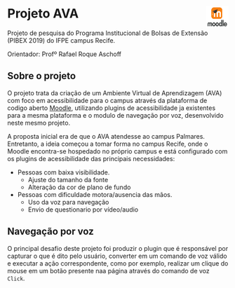 # Projeto AVA <img src="img/moodle.png" width="50" height="50" align="right">
Projeto de pesquisa do Programa Institucional de Bolsas de Extensão (PIBEX 2019) do IFPE campus Recife. 

Orientador: Profº Rafael Roque Aschoff 

## Sobre o projeto
O projeto trata da criação de um Ambiente Virtual de Aprendizagem (AVA) com foco em acessibilidade para o campus através da plataforma de codigo aberto [Moodle](https://moodle.org/), utilizando plugins de acessibilidade ja existentes para a mesma plataforma  e o modulo de navegação por voz, desenvolvido neste mesmo projeto.

A proposta inicial era de que o AVA atendesse ao campus Palmares. Entretanto, a ideia começou a tomar forma no campus Recife, onde o Moodle encontra-se hospedado no próprio campus e está configurado com os plugins de acessibilidade das principais necessidades:

* Pessoas com baixa visibilidade.
	* Ajuste do tamanho da fonte
	* Alteração da cor de plano de fundo
* Pessoas com dificuldade motora/ausencia das mãos.
	* Uso da voz para navegação
	* Envio de questionario por vídeo/audio

## Navegação por voz
O principal desafio deste projeto foi produzir o plugin que é responsável por capturar o  que é dito pelo usuário, converter em um comando de voz válido e executar a ação correspondente, como por exemplo, realizar um clique do mouse em um botão presente naa página através do comando de voz `Click`.  

